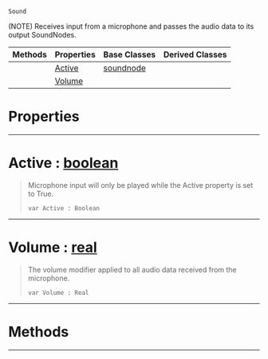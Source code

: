  `Sound`

(NOTE) Receives input from a microphone and passes the audio data to its output SoundNodes.

|Methods|Properties|Base Classes|Derived Classes|
|---|---|---|---|
| |[ Active](https://plasmaengine.github.io/PlasmaDocs/Plasma1/C++/code_reference/class_reference/microphoneinputnode.markdown#active-plasma-engine-docum)|[soundnode](https://plasmaengine.github.io/PlasmaDocs/Plasma1/C++/code_reference/class_reference/soundnode.markdown)| |
| |[ Volume](https://plasmaengine.github.io/PlasmaDocs/Plasma1/C++/code_reference/class_reference/microphoneinputnode.markdown#volume-plasma-engine-docum)| | |


 #  Properties


---  
 #  Active : [boolean](https://plasmaengine.github.io/PlasmaDocs/Plasma1/C++/code_reference/lightning_base_types/boolean.markdown)

> Microphone input will only be played while the Active property is set to True.
> ``` lang=cpp, name=Lightning
> var Active : Boolean


---  
 #  Volume : [real](https://plasmaengine.github.io/PlasmaDocs/Plasma1/C++/code_reference/lightning_base_types/real.markdown)

> The volume modifier applied to all audio data received from the microphone.
> ``` lang=cpp, name=Lightning
> var Volume : Real


---  
 #  Methods


---  
 

 